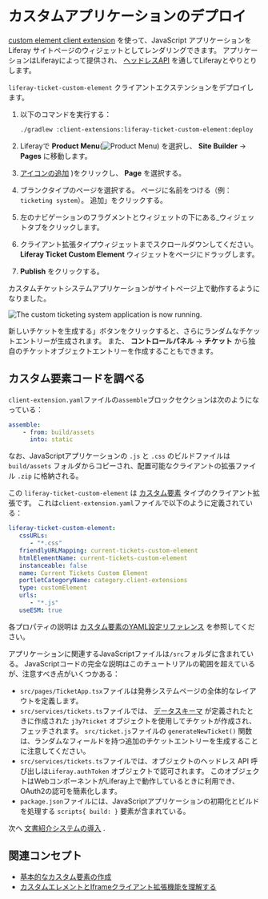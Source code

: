 # カスタムアプリケーションのデプロイ

[custom element client extension](../../../building-applications/client-extensions/frontend-client-extensions.md#custom-element-client-extensions) を使って、JavaScript アプリケーションを Liferay サイトページのウィジェットとしてレンダリングできます。 アプリケーションはLiferayによって提供され、 [ヘッドレスAPI](../../../headless-delivery/using-liferay-as-a-headless-platform.md) を通してLiferayとやりとりします。

`liferay-ticket-custom-element` クライアントエクステンションをデプロイします。

1. 以下のコマンドを実行する：

   ```bash
   ./gradlew :client-extensions:liferay-ticket-custom-element:deploy
   ```

1. Liferayで **Product Menu**(![Product Menu](../../../images/icon-product-menu.png)) を選択し、 **Site Builder** &rarr; **Pages** に移動します。

1. [アイコンの追加](../../../images/icon-add.png) )をクリックし、 **Page** を選択する。

1. ブランクタイプのページを選択する。 ページに名前をつける（例：`ticketing system`）。 追加」をクリックする。

1. 左のナビゲーションのフラグメントとウィジェットの下にある_ウィジェットタブをクリックします。

1. クライアント拡張タイプウィジェットまでスクロールダウンしてください。 **Liferay Ticket Custom Element** ウィジェットをページにドラッグします。

1. **Publish** をクリックする。

カスタムチケットシステムアプリケーションがサイトページ上で動作するようになりました。

![The custom ticketing system application is now running.](./deploying-a-custom-application/images/01.png)

新しいチケットを生成する」ボタンをクリックすると、さらにランダムなチケットエントリーが生成されます。 また、 **コントロールパネル** &rarr; **チケット** から独自のチケットオブジェクトエントリーを作成することもできます。

## カスタム要素コードを調べる

`client-extension.yaml`ファイルの`assemble`ブロックセクションは次のようになっている：

```yaml
assemble:
    - from: build/assets
      into: static
```

なお、JavaScriptアプリケーションの `.js` と `.css` のビルドファイルは `build/assets` フォルダからコピーされ、配置可能なクライアントの拡張ファイル `.zip` に格納される。

この `liferay-ticket-custom-element` は [カスタム要素](../../../building-applications/client-extensions/frontend-client-extensions.md#custom-element-client-extensions) タイプのクライアント拡張です。 これは`client-extension.yaml`ファイルで以下のように定義されている：

```yaml
liferay-ticket-custom-element:
   cssURLs:
      - "*.css"
   friendlyURLMapping: current-tickets-custom-element
   htmlElementName: current-tickets-custom-element
   instanceable: false
   name: Current Tickets Custom Element
   portletCategoryName: category.client-extensions
   type: customElement
   urls:
      - "*.js"
   useESM: true
```

各プロパティの説明は [カスタム要素のYAML設定リファレンス](../../../building-applications/client-extensions/frontend-client-extensions/custom-element-yaml-configuration-reference.md) を参照してください。

アプリケーションに関連するJavaScriptファイルは`/src`フォルダに含まれている。 JavaScriptコードの完全な説明はこのチュートリアルの範囲を超えているが、注意すべき点がいくつかある：

* `src/pages/TicketApp.tsx`ファイルは発券システムページの全体的なレイアウトを定義します。
* `src/services/tickets.ts`ファイルでは、 [データスキーマ](./defining-a-custom-data-schema.md) が定義されたときに作成された `j3y7ticket` オブジェクトを使用してチケットが作成され、フェッチされます。 `src/ticket.js`ファイルの `generateNewTicket()` 関数は、ランダムなフィールドを持つ追加のチケットエントリーを生成することに注意してください。
* `src/services/tickets.ts`ファイルでは、オブジェクトのヘッドレス API 呼び出しは`Liferay.authToken` オブジェクトで認可されます。 このオブジェクトはWebコンポーネントがLiferay上で動作しているときに利用でき、OAuth2の認可を簡素化します。
* `package.json`ファイルには、JavaScriptアプリケーションの初期化とビルドを処理する `scripts{ build: }` 要素が含まれている。

次へ [文書紹介システムの導入](./implementing-a-documentation-referral-system.md) .

## 関連コンセプト

* [基本的なカスタム要素の作成](../../../building-applications/client-extensions/frontend-client-extensions/tutorials/creating-a-basic-custom-element.md) 
* [カスタムエレメントとIframeクライアント拡張機能を理解する](../../../building-applications/client-extensions/frontend-client-extensions/understanding-custom-element-and-iframe-client-extensions.md) 
